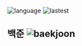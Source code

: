 ![language](https://img.shields.io/github/languages/top/N0WST4NDUP/Algorithm.svg?color=orange&logo=java)
![lastest](https://img.shields.io/github/last-commit/N0WST4NDUP/Algorithm.svg?color=cc33f)

## 백준 ![baekjoon](http://mazassumnida.wtf/api/mini/generate_badge?boj=dlwotjtj9898)
